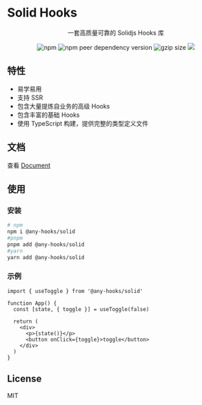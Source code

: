 # Solid Hooks

<div align="center">
<p>一套高质量可靠的 Solidjs Hooks 库</p>

<img alt="npm" src="https://img.shields.io/npm/v/@any-hooks/solid?style=flat-square">
<img alt="npm peer dependency version" src="https://img.shields.io/npm/dependency-version/@any-hooks/solid/peer/solid-js?style=flat-square">
<img src="https://img.badgesize.io/https:/unpkg.com/@any-hooks/solid/dist/index.js?label=gzip%20size&compression=gzip" alt="gzip size">
<img src="https://img.shields.io/github/license/any-hooks/solid-hooks">

</div>

## 特性

- 易学易用
- 支持 SSR
- 包含大量提炼自业务的高级 Hooks
- 包含丰富的基础 Hooks
- 使用 TypeScript 构建，提供完整的类型定义文件

## 文档

查看 [Document](https://any-hooks.netlify.app)

## 使用

### 安装

```sh
# npm
npm i @any-hooks/solid
#pnpm
pnpm add @any-hooks/solid
#yarn
yarn add @any-hooks/solid
```

### 示例

```tsx
import { useToggle } from '@any-hooks/solid'

function App() {
  const [state, { toggle }] = useToggle(false)

  return (
    <div>
      <p>{state()}</p>
      <button onClick={toggle}>toggle</button>
    </div>
  )
}
```

## License

MIT
